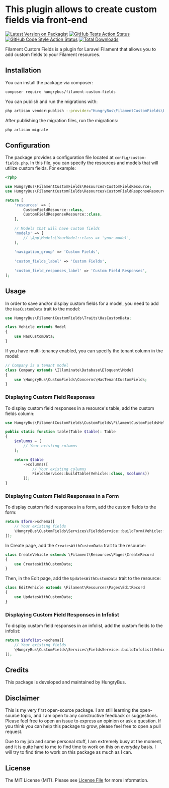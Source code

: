 # This plugin allows to create custom fields via front-end

[![Latest Version on Packagist](https://img.shields.io/packagist/v/hungrybus/filament-custom-fields.svg?style=flat-square)](https://packagist.org/packages/hungrybus/filament-custom-fields)
[![GitHub Tests Action Status](https://img.shields.io/github/actions/workflow/status/hungrybus/filament-custom-fields/run-tests.yml?branch=main&label=tests&style=flat-square)](https://github.com/hungrybus/filament-custom-fields/actions?query=workflow%3Arun-tests+branch%3Amain)
[![GitHub Code Style Action Status](https://img.shields.io/github/actions/workflow/status/hungrybus/filament-custom-fields/fix-php-code-styling.yml?branch=main&label=code%20style&style=flat-square)](https://github.com/hungrybus/filament-custom-fields/actions?query=workflow%3A"Fix+PHP+code+styling"+branch%3Amain)
[![Total Downloads](https://img.shields.io/packagist/dt/hungrybus/filament-custom-fields.svg?style=flat-square)](https://packagist.org/packages/hungrybus/filament-custom-fields)

Filament Custom Fields is a plugin for Laravel Filament that allows you to add custom fields to your Filament resources.

## Installation

You can install the package via composer:

```bash
composer require hungrybus/filament-custom-fields
```

You can publish and run the migrations with:

```bash
php artisan vendor:publish --provider="HungryBus\FilamentCustomFields\FilamentCustomFieldsServiceProvider"
```

After publishing the migration files, run the migrations:

```bash
php artisan migrate
```

## Configuration

The package provides a configuration file located at `config/custom-fields.php`. 
In this file, you can specify the resources and models that will utilize custom fields. For example:

```php
<?php

use HungryBus\FilamentCustomFields\Resources\CustomFieldResource;
use HungryBus\FilamentCustomFields\Resources\CustomFieldResponseResource;

return [
    'resources' => [
        CustomFieldResource::class,
        CustomFieldResponseResource::class,
    ],
    
    // Models that will have custom fields
    'models' => [
        // \App\Models\YourModel::class => 'your_model',
    ],
    
    'navigation_group' => 'Custom Fields',
    
    'custom_fields_label' => 'Custom Fields',
    
    'custom_field_responses_label' => 'Custom Field Responses',
];
```
## Usage

In order to save and/or display custom fields for a model, you need to add the `HasCustomData` trait to the model:

```php
use HungryBus\FilamentCustomFields\Traits\HasCustomData;

class Vehicle extends Model
{
    use HasCustomData;
}
```

If you have multi-tenancy enabled, you can specify the tenant column in the model:

```php
// Company is a tenant model
class Company extends \Illuminate\Database\Eloquent\Model
{
    use \HungryBus\CustomFields\Concerns\HasTenantCustomFields;
}
```

### Displaying Custom Field Responses
To display custom field responses in a resource's table, add the custom fields column:

```php
use HungryBus\FilamentCustomFields\CustomFields\FilamentCustomFieldsHelper;

public static function table(Table $table): Table
{
    $columns = [
        // Your existing columns
    ];

    return $table
        ->columns([
            // Your existing columns
            FieldsService::buildTable(Vehicle::class, $columns))
        ]);
}
```

### Displaying Custom Field Responses in a Form

To display custom field responses in a form, add the custom fields to the form:

```php
return $form->schema([
    // Your existing fields
    \HungryBus\CustomFields\Services\FieldsService::buildForm(Vehicle::class)
]);
```

In Create page, add the `CreatesWithCustomData` trait to the resource:

```php
class CreateVehicle extends \Filament\Resources\Pages\CreateRecord
{
    use CreatesWithCustomData;
}
```

Then, in the Edit page, add the `UpdatesWithCustomData` trait to the resource:

```php
class EditVehicle extends \Filament\Resources\Pages\EditRecord
{
    use UpdatesWithCustomData;
}
```

### Displaying Custom Field Responses in Infolist

To display custom field responses in an infolist, add the custom fields to the infolist:

```php
return $infolist->schema([
    // Your existing fields
    \HungryBus\CustomFields\Services\FieldsService::buildInfolist(Vehicle::class)
]);
```

## Credits
This package is developed and maintained by HungryBus.

## Disclaimer
This is my very first open-source package. I am still learning the open-source topic, and I am open to any constructive 
feedback or suggestions. Please feel free to open an issue to express an opinion or ask a question. If you think you can 
help this package to grow, please feel free to open a pull request.

Due to my job and some personal stuff, I am extremely busy at the moment, and it is quite hard to me to find time to 
work on this on everyday basis. I will try to find time to work on this package as much as I can.

## License
The MIT License (MIT). Please see [License File](LICENSE.md) for more information.
